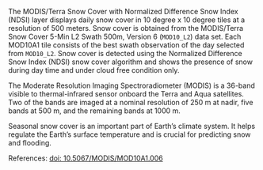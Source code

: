 The MODIS/Terra Snow Cover with Normalized Difference Snow Index (NDSI) layer displays daily snow cover in 10 degree x 10 degree tiles at a resolution of 500 meters. Snow cover is obtained from the MODIS/Terra Snow Cover 5-Min L2 Swath 500m, Version 6 (`MOD10_L2`) data set. Each MOD10A1 tile consists of the best swath observation of the day selected from `MOD10_L2`. Snow cover is detected using the Normalized Difference Snow Index (NDSI) snow cover algorithm and shows the presence of snow during day time and under cloud free condition only.

The Moderate Resolution Imaging Spectroradiometer (MODIS) is a 36-band visible to thermal-infrared sensor onboard the Terra and Aqua satellites. Two of the bands are imaged at a nominal resolution of 250 m at nadir, five bands at 500 m, and the remaining bands at 1000 m.

Seasonal snow cover is an important part of Earth’s climate system. It helps regulate the Earth’s surface temperature and is crucial for predicting snow and flooding.

References: [doi: 10.5067/MODIS/MOD10A1.006](https://doi.org/10.5067/MODIS/MOD10A1.006)

